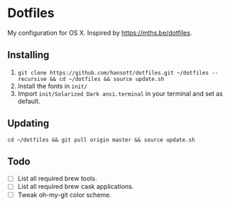 # Dotfiles

My configuration for OS X. Inspired by https://mths.be/dotfiles.

## Installing

1. `git clone https://github.com/hansott/dotfiles.git ~/dotfiles --recursive && cd ~/dotfiles && source update.sh`
2. Install the fonts in `init/`
3. Import `init/Solarized Dark ansi.terminal` in your terminal and set as default.

## Updating

`cd ~/dotfiles && git pull origin master && source update.sh`

## Todo

* [ ] List all required brew tools.
* [ ] List all required brew cask applications.
* [ ] Tweak oh-my-git color scheme.

